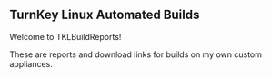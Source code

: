 ## TurnKey Linux Automated Builds

Welcome to TKLBuildReports!

These are reports and download links for builds on my own custom appliances.
